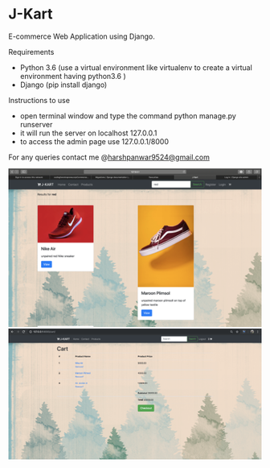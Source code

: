 # J-Kart
E-commerce Web Application using Django.

Requirements 

- Python 3.6 (use a virtual environment like virtualenv to create a virtual environment having python3.6 )
- Django (pip install django)

Instructions to use

- open terminal window and type the command python manage.py runserver
- it will run the server on localhost 127.0.0.1
- to access the admin page use 127.0.0.1/8000

For any queries contact me @harshpanwar9524@gmail.com

![](Screenshot%202019-11-28%20at%2012.04.16%20AM.png)
![](Screenshot%202019-11-28%20at%2012.54.31%20AM.png)
